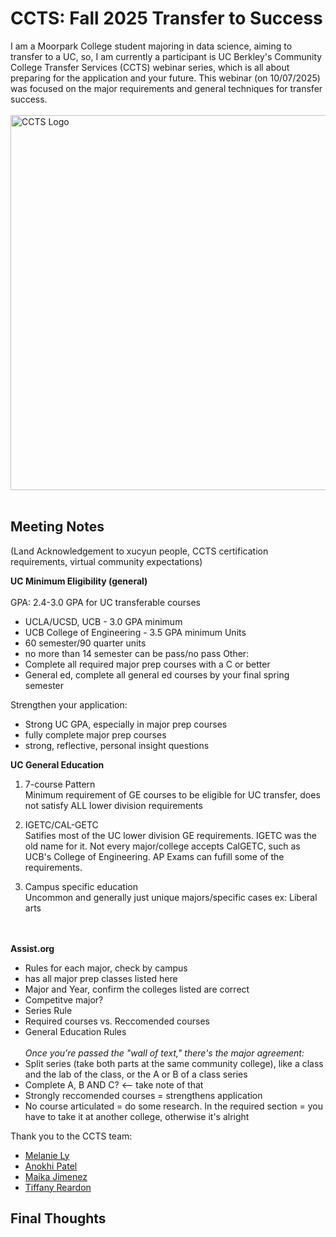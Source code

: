 # CCTS: Fall 2025 Transfer to Success
I am a Moorpark College student majoring in data science, aiming to transfer to a UC, so, I am currently a participant is UC Berkley's Community College Transfer Services (CCTS) webinar series, which is all about preparing for the application and your future. This webinar (on 10/07/2025) was focused on the major requirements and general techniques for transfer success. <br><br>
<img src="https://cep.berkeley.edu/sites/default/files/styles/openberkeley_image_full/public/general/logo_ccts2020.png?itok=tgA-tZN-&timestamp=1631654577" width="600" alt="CCTS Logo"/>  <br><br>


## Meeting Notes
(Land Acknowledgement to xucyun people, CCTS certification requirements, virtual community expectations)

**UC Minimum Eligibility (general)** <br><br>
GPA: 2.4-3.0 GPA for UC transferable courses <br>
- UCLA/UCSD, UCB - 3.0 GPA minimum
- UCB College of Engineering - 3.5 GPA minimum
Units <br>
- 60 semester/90 quarter units
- no more than 14 semester can be pass/no pass
Other: <br>
- Complete all required major prep courses with a C or better
- General ed, complete all general ed courses by your final spring semester

Strengthen your application:
- Strong UC GPA, especially in major prep courses
- fully complete major prep courses
- strong, reflective, personal insight questions

**UC General Education**
1. 7-course Pattern<br>
Minimum requirement of GE courses to be eligible for UC transfer, does not satisfy ALL lower division requirements

2. IGETC/CAL-GETC <br>
Satifies most of the UC lower division GE requirements. IGETC was the old name for it. Not every major/college accepts CalGETC, such as UCB's College of Engineering. AP Exams can fufill some of the requirements. 

4. Campus specific education <br>
Uncommon and generally just unique majors/specific cases ex: Liberal arts

<br><br>
**Assist.org**
- Rules for each major, check by campus
- has all major prep classes listed here
- Major and Year, confirm the colleges listed are correct
- Competitve major?
- Series Rule
- Required courses vs. Reccomended courses
- General Education Rules
<br><br>
*Once you're passed the "wall of text," there's the major agreement:*
- Split series (take both parts at the same community college), like a class and the lab of the class, or the A or B of a class series
- Complete A, B AND C? <-- take note of that
- Strongly reccomended courses = strengthens application
- No course articulated = do some research. In the required section = you have to take it at another college, otherwise it's alright


Thank you to the CCTS team:
- [Melanie Ly](https://www.linkedin.com/in/melanie-l-7a1337178/)
- [Anokhi Patel](https://www.linkedin.com/in/anokhi-pats/)
- [Maika Jimenez](https://www.linkedin.com/in/maika-jimenez-909465186/)
- [Tiffany Reardon](https://www.linkedin.com/in/tiffany-reardon/)


## Final Thoughts
